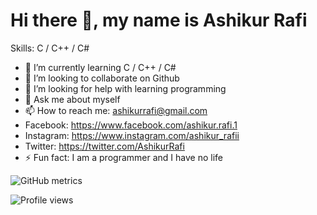 # Hi there 👋, my name is Ashikur Rafi

Skills: C / C++ / C#

- 🌱 I’m currently learning C / C++ / C# 
- 👯 I’m looking to collaborate on Github 
- 🤔 I’m looking for help with learning programming 
- 💬 Ask me about myself 
- 📫 How to reach me: ashikurrafi@gmail.com 
- Facebook: https://www.facebook.com/ashikur.rafi.1
- Instagram: https://www.instagram.com/ashikur_rafii
- Twitter: https://twitter.com/AshikurRafi
- ⚡ Fun fact: I am a programmer and I have no life 

![GitHub metrics](https://metrics.lecoq.io/ashikurrafi)  

![Profile views](https://gpvc.arturio.dev/ashikurrafi)  
